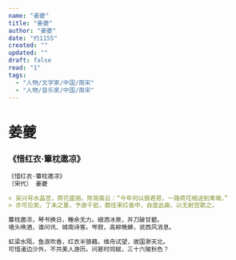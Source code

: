 ```yaml
---
name: "姜夔"
title: "姜夔"
author: "姜夔"
date: "约1155"
created: ""
updated: ""
draft: false
read: "1"
tags: 
  - "人物/文学家/中国/南宋"
  - "人物/音乐家/中国/南宋"
---
```


# 姜夔

### 《惜红衣·簟枕邀凉》

```markdown
《惜红衣·簟枕邀凉》
〔宋代〕 姜夔

> 吴兴号水晶宫，荷花盛丽。陈简斋云：“今年何以报君恩，一路荷花相送到青墩。”
> 亦可见矣。丁未之夏，予游千岩，数往来红香中，自度此曲，以无射宫歌之。

簟枕邀凉，琴书换日，睡余无力。细洒冰泉，并刀破甘碧。
墙头唤酒，谁问讯、城南诗客。岑寂，高柳晚蝉，说西风消息。

虹梁水陌，鱼浪吹香，红衣半狼藉。维舟试望，故国渺天北。
可惜渚边沙外，不共美人游历。问甚时同赋，三十六陂秋色？
```
